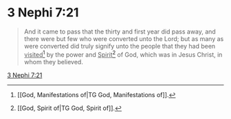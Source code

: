 # 3 Nephi 7:21

> And it came to pass that the thirty and first year did pass away, and there were but few who were converted unto the Lord; but as many as were converted did truly signify unto the people that they had been <u>visited</u>[^a] by the power and <u>Spirit</u>[^b] of God, which was in Jesus Christ, in whom they believed.

[3 Nephi 7:21](https://www.churchofjesuschrist.org/study/scriptures/bofm/3-ne/7?lang=eng&id=p21#p21)


[^a]: [[God, Manifestations of|TG God, Manifestations of]].  
[^b]: [[God, Spirit of|TG God, Spirit of]].  
